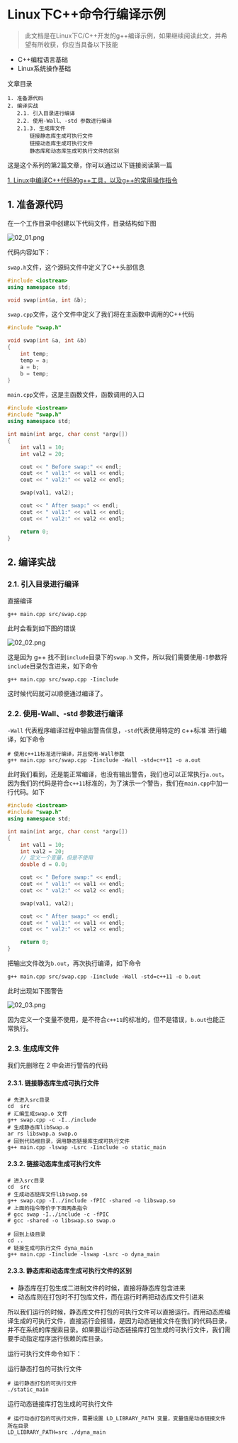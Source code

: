 # Linux下C++命令行编译示例

> 此文档是在Linux下C/C++开发的g++编译示例，如果继续阅读此文，并希望有所收获，你应当具备以下技能

- C++编程语言基础
- Linux系统操作基础

文章目录

```text
1. 准备源代码
2. 编译实战
   2.1. 引入目录进行编译
   2.2. 使用-Wall、-std 参数进行编译
   2.1.3. 生成库文件
       链接静态库生成可执行文件
       链接动态库生成可执行文件
       静态库和动态库生成可执行文件的区别
```

这是这个系列的第2篇文章，你可以通过以下链接阅读第一篇

[1. Linux中编译C++代码的g++工具，以及g++的常用操作指令](./01-g++.md)

## 1. 准备源代码

在一个工作目录中创建以下代码文件，目录结构如下图

![02_01.png](../img/02_01.png)

代码内容如下：

`swap.h`文件，这个源码文件中定义了C++头部信息

```cpp
#include <iostream>
using namespace std;

void swap(int&a, int &b);
```

`swap.cpp`文件，这个文件中定义了我们将在主函数中调用的C++代码

```cpp
#include "swap.h"

void swap(int &a, int &b)
{
    int temp;
    temp = a;
    a = b;
    b = temp;
}
```

`main.cpp`文件，这是主函数文件，函数调用的入口

```cpp
#include <iostream>
#include "swap.h"
using namespace std;

int main(int argc, char const *argv[])
{
    int val1 = 10;
    int val2 = 20;

    cout << " Before swap:" << endl;
    cout << " val1:" << val1 << endl;
    cout << " val2:" << val2 << endl;

    swap(val1, val2);

    cout << " After swap:" << endl;
    cout << " val1:" << val1 << endl;
    cout << " val2:" << val2 << endl;

    return 0;
}
```

## 2. 编译实战

### 2.1. 引入目录进行编译

直接编译

```shell
g++ main.cpp src/swap.cpp
```

此时会看到如下图的错误

![02_02.png](../img/02_02.png)

这是因为 g++ 找不到`include`目录下的`swap.h` 文件，所以我们需要使用`-I`参数将`include`目录包含进来，如下命令

```shell
g++ main.cpp src/swap.cpp -Iinclude
```

这时候代码就可以顺便通过编译了。

### 2.2. 使用-Wall、-std 参数进行编译

`-Wall` 代表程序编译过程中输出警告信息，`-std`代表使用特定的 c++标准 进行编译，如下命令

```SHELL
# 使用c++11标准进行编译，并且使用-Wall参数
g++ main.cpp src/swap.cpp -Iinclude -Wall -std=c++11 -o a.out
```

此时我们看到，还是能正常编译，也没有输出警告，我们也可以正常执行`a.out`。因为我们的代码是符合`c++11`标准的，为了演示一个警告，我们在`main.cpp`中加一行代码。如下

```cpp
#include <iostream>
#include "swap.h"
using namespace std;

int main(int argc, char const *argv[])
{
    int val1 = 10;
    int val2 = 20;
    // 定义一个变量，但是不使用
    double d = 0.0;

    cout << " Before swap:" << endl;
    cout << " val1:" << val1 << endl;
    cout << " val2:" << val2 << endl;

    swap(val1, val2);

    cout << " After swap:" << endl;
    cout << " val1:" << val1 << endl;
    cout << " val2:" << val2 << endl;

    return 0;
}
```

把输出文件改为`b.out`，再次执行编译，如下命令

```SHELL
g++ main.cpp src/swap.cpp -Iinclude -Wall -std=c++11 -o b.out
```

此时出现如下图警告

![02_03.png](../img/02_03.png)

因为定义一个变量不使用，是不符合`c++11`的标准的，但不是错误，`b.out`也能正常执行。

### 2.3. 生成库文件

我们先删除在 2 中会进行警告的代码

#### 2.3.1. 链接静态库生成可执行文件

```shell
# 先进入src目录
cd  src
# 汇编生成swap.o 文件
g++ swap.cpp -c -I../include
# 生成静态库libSwap.o
ar rs libswap.a swap.o
# 回到代码根目录，调用静态链接库生成可执行文件
g++ main.cpp -lswap -Lsrc -Iinclude -o static_main
```

#### 2.3.2. 链接动态库生成可执行文件

```shell
# 进入src目录
cd  src
# 生成动态链库文件libswap.so
g++ swap.cpp -I../include -fPIC -shared -o libswap.so
# 上面的指令等价于下面两条指令
# gcc swap -I../include -c -fPIC
# gcc -shared -o libswap.so swap.o

# 回到上级目录
cd ..
# 链接生成可执行文件 dyna_main
g++ main.cpp -Iinclude -lswap -Lsrc -o dyna_main
```

#### 2.3.3. 静态库和动态库生成可执行文件的区别

- 静态库在打包生成二进制文件的时候，直接将静态库包含进来
- 动态库则在打包时不打包库文件，而在运行时再把动态库文件引进来

所以我们运行的时候，静态库文件打包的可执行文件可以直接运行。而用动态库编译生成的可执行文件，直接运行会报错，是因为动态链接文件在我们的代码目录，并不在系统的库搜索目录。如果要运行动态链接库打包生成的可执行文件，我们需要手动指定程序运行依赖的库目录。

运行可执行文件命令如下：

运行静态打包的可执行文件

```shell
# 运行静态打包的可执行文件
./static_main
```

运行动态链接库打包生成的可执行文件

```shell
# 运行动态打包的可执行文件，需要设置 LD_LIBRARY_PATH 变量，变量值是动态链接文件所在目录
LD_LIBRARY_PATH=src ./dyna_main
```
